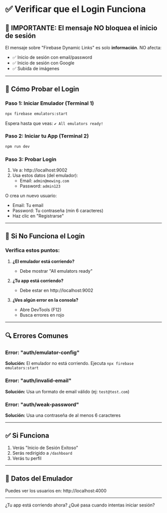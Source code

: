 # ✅ Verificar que el Login Funciona

## 🎯 IMPORTANTE: El mensaje NO bloquea el inicio de sesión

El mensaje sobre "Firebase Dynamic Links" es solo **información**. NO afecta:
- ✅ Inicio de sesión con email/password
- ✅ Inicio de sesión con Google
- ✅ Subida de imágenes

---

## 🧪 Cómo Probar el Login

### Paso 1: Iniciar Emulador (Terminal 1)
```bash
npx firebase emulators:start
```

Espera hasta que veas: `✔ All emulators ready!`

### Paso 2: Iniciar tu App (Terminal 2)
```bash
npm run dev
```

### Paso 3: Probar Login
1. Ve a: http://localhost:9002
2. Usa estos datos (del emulador):
   - Email: `admin@mewing.com`
   - Password: `admin123`

O crea un nuevo usuario:
- Email: Tu email
- Password: Tu contraseña (min 6 caracteres)
- Haz clic en "Registrarse"

---

## 🚨 Si No Funciona el Login

### Verifica estos puntos:

1. **¿El emulador está corriendo?**
   - Debe mostrar "All emulators ready"

2. **¿Tu app está corriendo?**
   - Debe estar en http://localhost:9002

3. **¿Ves algún error en la consola?**
   - Abre DevTools (F12)
   - Busca errores en rojo

---

## 🔍 Errores Comunes

### Error: "auth/emulator-config"
**Solución:** El emulador no está corriendo. Ejecuta `npx firebase emulators:start`

### Error: "auth/invalid-email"
**Solución:** Usa un formato de email válido (ej: `test@test.com`)

### Error: "auth/weak-password"
**Solución:** Usa una contraseña de al menos 6 caracteres

---

## ✅ Si Funciona

1. Verás "Inicio de Sesión Exitoso"
2. Serás redirigido a `/dashboard`
3. Verás tu perfil

---

## 📝 Datos del Emulador

Puedes ver los usuarios en: http://localhost:4000

---

¿Tu app está corriendo ahora? ¿Qué pasa cuando intentas iniciar sesión?


